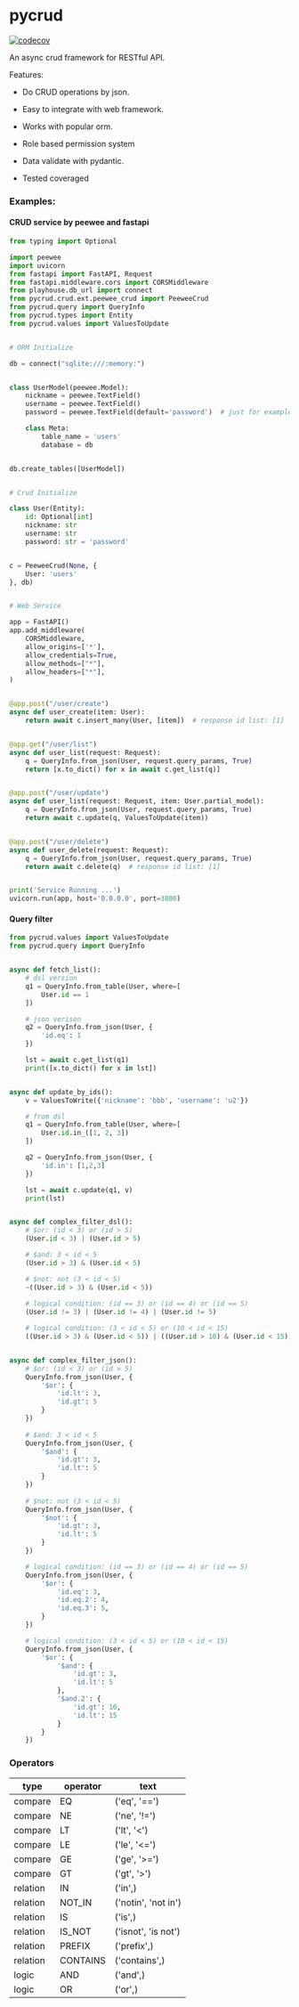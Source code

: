 # pycrud

[![codecov](https://codecov.io/gh/fy0/pycrud/branch/master/graph/badge.svg)](https://codecov.io/gh/fy0/pycrud)

An async crud framework for RESTful API.

Features:

* Do CRUD operations by json.

* Easy to integrate with web framework.

* Works with popular orm.

* Role based permission system

* Data validate with pydantic.

* Tested coveraged


### Examples:

#### CRUD service by peewee and fastapi

```python
from typing import Optional

import peewee
import uvicorn
from fastapi import FastAPI, Request
from fastapi.middleware.cors import CORSMiddleware
from playhouse.db_url import connect
from pycrud.crud.ext.peewee_crud import PeeweeCrud
from pycrud.query import QueryInfo
from pycrud.types import Entity
from pycrud.values import ValuesToUpdate


# ORM Initialize

db = connect("sqlite:///:memory:")


class UserModel(peewee.Model):
    nickname = peewee.TextField()
    username = peewee.TextField()
    password = peewee.TextField(default='password')  # just for example

    class Meta:
        table_name = 'users'
        database = db


db.create_tables([UserModel])


# Crud Initialize

class User(Entity):
    id: Optional[int]
    nickname: str
    username: str
    password: str = 'password'


c = PeeweeCrud(None, {
    User: 'users'
}, db)


# Web Service

app = FastAPI()
app.add_middleware(
    CORSMiddleware,
    allow_origins=['*'],
    allow_credentials=True,
    allow_methods=["*"],
    allow_headers=["*"],
)


@app.post("/user/create")
async def user_create(item: User):
    return await c.insert_many(User, [item])  # response id list: [1]


@app.get("/user/list")
async def user_list(request: Request):
    q = QueryInfo.from_json(User, request.query_params, True)
    return [x.to_dict() for x in await c.get_list(q)]


@app.post("/user/update")
async def user_list(request: Request, item: User.partial_model):
    q = QueryInfo.from_json(User, request.query_params, True)
    return await c.update(q, ValuesToUpdate(item))


@app.post("/user/delete")
async def user_delete(request: Request):
    q = QueryInfo.from_json(User, request.query_params, True)
    return await c.delete(q)  # response id list: [1]


print('Service Running ...')
uvicorn.run(app, host='0.0.0.0', port=3000)

```

#### Query filter

```python
from pycrud.values import ValuesToUpdate
from pycrud.query import QueryInfo


async def fetch_list():
    # dsl version
    q1 = QueryInfo.from_table(User, where=[
        User.id == 1
    ])

    # json verison
    q2 = QueryInfo.from_json(User, {
        'id.eq': 1
    })

    lst = await c.get_list(q1)
    print([x.to_dict() for x in lst])


async def update_by_ids():
    v = ValuesToWrite({'nickname': 'bbb', 'username': 'u2'})

    # from dsl
    q1 = QueryInfo.from_table(User, where=[
        User.id.in_([1, 2, 3])
    ])

    q2 = QueryInfo.from_json(User, {
        'id.in': [1,2,3]
    })

    lst = await c.update(q1, v)
    print(lst)


async def complex_filter_dsl():
    # $or: (id < 3) or (id > 5)
    (User.id < 3) | (User.id > 5)

    # $and: 3 < id < 5
    (User.id > 3) & (User.id < 5)

    # $not: not (3 < id < 5)
    ~((User.id > 3) & (User.id < 5))
    
    # logical condition: (id == 3) or (id == 4) or (id == 5)
    (User.id != 3) | (User.id != 4) | (User.id != 5)

    # logical condition: (3 < id < 5) or (10 < id < 15)
    ((User.id > 3) & (User.id < 5)) | ((User.id > 10) & (User.id < 15))


async def complex_filter_json():
    # $or: (id < 3) or (id > 5)
    QueryInfo.from_json(User, {
        '$or': {
            'id.lt': 3,  
            'id.gt': 5 
        }
    })
    
    # $and: 3 < id < 5
    QueryInfo.from_json(User, {
        '$and': {
            'id.gt': 3,  
            'id.lt': 5 
        }
    })
    
    # $not: not (3 < id < 5)
    QueryInfo.from_json(User, {
        '$not': {
            'id.gt': 3,  
            'id.lt': 5 
        }
    })

    # logical condition: (id == 3) or (id == 4) or (id == 5)
    QueryInfo.from_json(User, {
        '$or': {
            'id.eq': 3,  
            'id.eq.2': 4,
            'id.eq.3': 5, 
        }
    })

    # logical condition: (3 < id < 5) or (10 < id < 15)
    QueryInfo.from_json(User, {
        '$or': {
            '$and': {
                'id.gt': 3,
                'id.lt': 5
            },
            '$and.2': {
                'id.gt': 10,
                'id.lt': 15
            }
        }
    })
```

### Operators

| type | operator | text |
| ---- | -------- | ---- |
| compare | EQ | ('eq', '==') |
| compare | NE | ('ne', '!=') |
| compare | LT | ('lt', '<') |
| compare | LE | ('le', '<=') |
| compare | GE | ('ge', '>=') |
| compare | GT | ('gt', '>') |
| relation | IN | ('in',) |
| relation | NOT_IN | ('notin', 'not in') |
| relation | IS | ('is',) |
| relation | IS_NOT | ('isnot', 'is not') |
| relation | PREFIX | ('prefix',) |
| relation | CONTAINS | ('contains',) |
| logic | AND | ('and',) |
| logic | OR | ('or',) |
